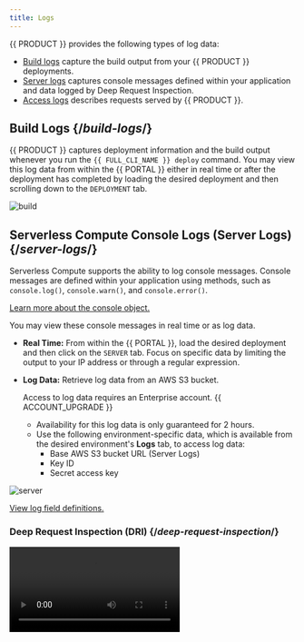```yaml
---
title: Logs
---
```


{{ PRODUCT }} provides the following types of log data:

- [Build logs](#build-logs) capture the build output from your {{ PRODUCT }} deployments.
- [Server logs](#server-logs) captures console messages defined within your application and data logged by Deep Request Inspection.
- [Access logs](#access-logs) describes requests served by {{ PRODUCT }}.

## Build Logs {/*build-logs*/}

{{ PRODUCT }} captures deployment information and the build output whenever you run the `{{ FULL_CLI_NAME }} deploy` command. You may view this log data from within the {{ PORTAL }}  either in real time or after the deployment has completed by loading the desired deployment and then scrolling down to the `DEPLOYMENT` tab.

![build](/images/logs/build.png)

## Serverless Compute Console Logs (Server Logs) {/*server-logs*/}

Serverless Compute supports the ability to log console messages. Console messages are defined within your application using methods, such as `console.log()`, `console.warn()`, and `console.error()`.

[Learn more about the console object.](https://developer.mozilla.org/en-US/docs/Web/API/console)

You may view these console messages in real time or as log data.

-   **Real Time:** From within the {{ PORTAL }}, load the desired deployment and then click on the `SERVER` tab. Focus on specific data by limiting the output to your IP address or through a regular expression.
-   **Log Data:** Retrieve log data from an AWS S3 bucket.

    <Callout type="info">

      Access to log data requires an Enterprise account. {{ ACCOUNT_UPGRADE }}

    </Callout>

    - Availability for this log data is only guaranteed for 2 hours.
    - Use the following environment-specific data, which is available from the desired environment's **Logs** tab, to access log data:
        - Base AWS S3 bucket URL (Server Logs)
        - Key ID
        - Secret access key

![server](/images/logs/server.png)

[View log field definitions.](#serverless-compute-console-and-dri-log-fields)

### Deep Request Inspection (DRI) {/*deep-request-inspection*/}

<Video src="https://www.youtube.com/watch?v=M0KPpX89nO4"/>

<Callout type="info">

  Deep Request Inspection (DRI) requires enablement for each desired environment.

</Callout>

Use DRI to view the headers and body for:
-   Every request served through {{ PRODUCT }} Serverless Compute.
-   Each upstream API request made by your application.

<Callout type="warning">

  {{ PRODUCT }} automatically scrubs Social Security Numbers and common credit card formats from our log data. However, it is unaware of other personally identifiable information (PII). Any team member that has been assigned the Admin role will have access to this data.

</Callout>

One use case for DRI is to analyze traffic during a deployment by tailing the server logs for that environment.

**To enable Deep Request Inspection**

1.  From within the {{ PORTAL }}, navigate to the desired environment.
2.  Click the **Configuration** tab.
3.  From the banner at the top of the page, click **Edit v#**.
4.  Mark the **Deep Request Inspection is disabled** option.
5.  From the banner at the top of the page, click **Activate**.

### Serverless Compute Console <!-- and DRI --> Log Fields {/*serverless-compute-console-and-dri-log-fields*/}

<Callout type="info">

  Access to log data requires an Enterprise account. {{ ACCOUNT_UPGRADE }}

</Callout>

Log data for Serverless Compute console messages <!-- and DRI --> may contain the following fields:

-   **awsTag:** <a id="awsTag" /> Reserved for future use.
-   **clientIp:** <a id="clientIp" /> Indicates the IP address (IPv4 or IPv6) for the computer that submitted the request.
-   **requestId:** <a id="requestId" /> Indicates the request's unique ID.
-   **fn:** <a id="fn" /> Indicates the function's ID.
-   **level:** <a id="level" /> Indicates the severity of the console message.<!-- or log data type. --> Valid values are:

    -   **60:** Fatal. This severity, which requires immediate attention, typically indicates that your application will stop or become unusable soon.
    -   **50:** Error. This severity typically indicates that the request was unsuccessful. Errors require investigation and remediation to ensure optimal performance for all users.
    -   **40:** Warn. This severity typically indicates an issue that should be investigated as time allows.
    -   **30:** Info. This severity indicates information describing normal operation within your application.
    -   **20:** Debug. This severity contains more detailed information than Info console messages.
    -   **10:** Trace. This severity is indicative of detailed application logging or log data generated by an external library used by your application.

-   **rg:** <a id="rg" /> Requires {{ PRODUCT }} {{ PRODUCT_APPLICATIONS }} version 5.0.3 or higher. Indicates the region your serverless code was processed.
-   **time:** <a id="time" /> Indicates the Unix time, in milliseconds, at which the request was submitted.
-   **wi:** Requires {{ PRODUCT }} {{ PRODUCT_APPLICATIONS }} version 5.0.3 or higher. Indicates the unique ID of the Serverless Compute instance that ran your serverless code.

<!--
-   **data:** <a id="data" /> Contains additional information about the request logged by [Deep Request Inspection](#deep-request-inspection).
    -   **headers:** <a id="headers" /> Contains request headers.
    -   **method:** <a id="method" /> Indicates the request's HTTP method (e.g., `GET`, `HEAD`, and `POST`).
    -   **path:** <a id="path" /> Indicates the URL path for the content that was requested, posted, or deleted. This URL, which excludes the query string, is reported as a relative path that starts directly after the hostname.
    -   **protocol:** <a id="protocol" /> Indicates the request's scheme. Valid values are:

        `http: | https:`


level:
    -   **100 - 104:** Indicates log data generated as a result of Deep Request Inspection.

-->

## Access Logs {/*access-logs*/}

<Callout type="info">

  Access to log data requires an Enterprise account. {{ ACCOUNT_UPGRADE }}

</Callout>

Our access log data describes each request served by {{ PRODUCT }}.
-   Availability for this log data is only guaranteed for 2 hours.
-   Use the following environment-specific data, which is available from the desired environment's **Logs** tab, to access log data:
    - Base AWS S3 bucket URL
    - Key ID
    - Secret access key

![access](/images/logs/access.png)

### Access Log Fields {/*access-log-fields*/}

An access log file may contain the following fields:

-   **ac (*String*):** <a id="ac" /> Indicates the value for the `Accept-Encoding` request header (e.g., `gzip`).
-   **asn (*String*):** <a id="asn" /> Indicates the autonomous system number (ASN) (e.g., `15133`) for the autonomous system (AS) from which the request originated.
-   **be (*String*):** <a id="be" /> Identifies the backend associated with the route that corresponds to this request. The name for this backend is defined within your `{{ CONFIG_FILE }}` file's `backends` structure.
-   **bip (*String*):** <a id="bip" /> Indicates the IP address of the backend that responded to the request.
-   **bk (*String*):** <a id="bk" /> Indicates the value associated with the `edgio_bucket` cookie. This cookie reports the random number assigned to a user when A/B Testing has been enabled.
-   **bld (*String*):** <a id="bld" /> Indicates the application's build number (e.g., `1021`).
-   **bot (*Number*):** <a id="bot" /> Indicates whether the request was generated by a bot. Returns `1` for bot traffic and `0` for all other traffic.
-   **br (*String*):** <a id="br" /> Indicates the type of browser (e.g., chrome, safari, firefox, and generic) that submitted the request.
-   **bse:** <a id="bse" /> Reserved for future use.
-   **cc (*String*):** <a id="cc" /> Indicates the code for the country from which the request originated.
-   **ce (*String*):** <a id="ce" /> Indicates the value for the `Content-Encoding` response header (e.g., `gzip`).
-   **ckh (*String*):** <a id="ckh" /> Indicates the cache key hash.
-   **clv (*Number*):** <a id="clv" /> Indicates the level at which the request was served from cache. Returns `0` for a cache miss, `1` for a cache hit on an edge POP (L1), and `2` for a cache hit on a global POP (L2).
-   **code (*String*):** <a id="code" /> Indicates the HTTP status code for the response.
-   **cs (*String*):** <a id="cs" /> Indicates whether the response was cached or the reason why it was not cached.  [Learn more.](/applications/performance/caching#why-is-my-response-not-being-cached)
-   **ct (*String*):** <a id="ct" /> Indicates the response's media type (aka content type).
-   **cv (*String*):** <a id="cv" /> Indicates the version of the {{ PRODUCT }} edge compiler (e.g., `1.7.3`).
-   **cy (*String*):** <a id="cy" /> Indicates the name of the city from which the request originated (e.g., `new york`).
-   **done (*String*):** <a id="done" /> Indicates whether the client was able to complete the request. This field is analogous to Nginx's `499` error code. Returns `1` for completed requests and `0` for uncompleted requests.
-   **ds (*String*):** <a id="ds" /> Indicates the A/B testing destination assigned to this request. Returns `default` if a destination has not been assigned to this request or when you have not configured A/B testing.
-   **dv (*String*):** <a id="dv" /> Indicates the type of device (e.g., desktop, smartphone, tablet, and mobile) that submitted the request.
-   **eid (*String*):** <a id="eid" /> Indicates the system-defined ID for the {{ PRODUCT }} environment through which the request was processed.
-   **er (*Number*):** <a id="er" /> Indicates whether we sent a custom response as a result of the [send method](/applications/performance/cdn_as_code#route-execution). Returns `1` for custom responses and `0` for all other responses.
-   **ev (*Number*):** <a id="ev" /> Indicates the version for the {{ PRODUCT }} environment through which the request was processed (e.g., `95`).
-   **h2 (*String*):** <a id="h2" /> Indicates whether the connection between the client and our network is HTTP/2. Returns `1` for HTTP/2 and `0` for HTTP/1.1.
-   **hh (*String*):** <a id="hh" /> Indicates the `Host` header value submitted by the client.
-   **hrid (*String*):** <a id="hrid" /> If the response is served from cache, this field indicates the unique ID of the request whose response was cached. This value matches the ID reported by the [`{{ HEADER_PREFIX }}-hit-request-id` response header](/applications/performance/response#reserved-response-headers).
-   **ic (*Number*):** <a id="ic" /> Indicates whether this request was eligible to be cached. This field does not indicate whether the response was actually cached.
-   **ip (*String*):** <a id="ip" /> Indicates the client's IP address (e.g., `192.0.2.22`).
-   **jwt (*String*):** <a id="jwt" /> Reserved for future use.
-   **lo (*String*):** <a id="lo" /> Indicates the longitude (e.g., `-73.98`) from which the request originated.
-   **lp (*Number*):** <a id="lp" /> Indicates whether a static loading page was served as a result of Incremental Static (Re)Generation. Returns `1` when a landing page was served and `0` for all other responses.
-   **lt (*String*):** <a id="lt" /> Indicates the latitude (e.g., `40.76`) from which the request originated.
-   **met (*String*):** <a id="met" /> Indicates the request's HTTP method (e.g., `GET`, `HEAD`, and `POST`).
-   **pc (*String*):** <a id="pc" /> Indicates the postal code from which the request originated (e.g., `90405`).
-   **pre (*Number*):** <a id="pre" /> Indicates whether the request was prefetched. Returns `1` for requests that have the `{{ COOKIE_PREFIX }}_prefetch=1` query string parameter and `0` for all other requests.
-   **prl (*Number*):** <a id="prl" /> Indicates whether the request was due to [static prerendering](/applications/performance/static_prerendering). Returns `1` for static prerendering requests and `0` for all other traffic.
-   **prod (*Number*):** <a id="prod" /> Indicates whether the request was directed at the production environment. Returns `1` for the production environment and `0` for all other environments.
-   **psh (*Number*):** <a id="psh" /> Indicates whether this response was sent due to HTTP/2 server push. Returns `1` for a HTTP/2 server push and `0` for client-driven requests.
-   **rfr (*String*):** <a id="rfr" /> Indicates the value for the `Referer` request header.
-   **rid (*String*):** <a id="rid" /> Indicates the system-defined ID assigned to the request.
-   **s_rq (*Number*):** <a id="s_rq" /> Indicates the size, in bytes, of the request.
-   **s_rs (*Number*):** <a id="s_rs" /> Indicates the size, in bytes, of the response.
-   **sc (*String*):** <a id="sc" /> Indicates the code of the state from which the request originated (e.g., `NY`).
-   **sec (*String*):** <a id="sec" /> Returns `ip_block_list` for requests blocked by IP address and `country_block_list` for requests blocked by country.
-   **sh (*Number*):** <a id="sh" /> Returns `1` for requests that were shielded by a global POP and `0` for all other requests.
-   **ssl (*Number*):** <a id="ssl" /> Indicates whether the request was served using the HTTPS protocol. Returns `1` for HTTPS requests and `0` for HTTP requests.
-   **stl (*Number*):** <a id="stl" /> Indicates whether a cached response was stale. Returns `1` when the Time-To-Live (TTL) for the cached response has expired and `0` for all other responses.
-   **t (*String*):** <a id="t" /> Returns the same value as the [xmt access log field](#xmt).
-   **timestamp (*Number*):** <a id="timestamp" /> Indicates the Unix time, in milliseconds, at which our network received the request.
-   **ua (*String*):** <a id="ua" /> Indicates the user agent that submitted the request.
-   **url (*String*):** <a id="url" /> Indicates the URL path for the content that was requested, posted, or deleted. This URL, which excludes the query string, is reported as a relative path that starts directly after the hostname.
-   **uv (*String*):** <a id="uv" /> Indicates the `Vary` response header value as received from the upstream. Although this value may be different from the one sent to the client, it determines how we split the cache.
-   **v (*String*):** <a id="v" /> Indicates the version of {{ PRODUCT }}  (e.g., `4.19.3`) that processed this request.
-   **vn (*String*):** <a id="vn" /> Indicates the vendor (e.g., apple, microsoft, android, or generic) of the device that submitted the request.
-   **waf (*String*):** <a id="waf" /> Indicates the state of WAF security: `geo` for geo blocking, `bl` for block list, `dl-<LIST NAME>` for dynamic lists, `wl` for allow list, and `by` for bypass.
-   **wafv (*String*):** <a id="wafv" /> Indicates the WAF version (e.g., `WAF-1,2`) that screened the request.
-   **xff (*String*):** <a id="xff" /> Indicates the value for the `x-forwarded-for` request header.
-   **xmr (*String*):** <a id="xmr" /> Indicates the value for the `{{ HEADER_PREFIX }}-matched-routes` request header. The `{{ HEADER_PREFIX }}-matched-routes` request header identifies all matched routes.
-   **xms (*String*):** <a id="xms" /> Indicates the value for the `{{ HEADER_PREFIX }}-status` response header (e.g., `eh=200,ed=200,gh=200,gd=200,p=200,w=200`). The `{{ HEADER_PREFIX }}-status` response header indicates the status codes for key [POP components](/applications/performance/response#-t-response-header).
-   **xmt (*String*):** <a id="xmt" /> Indicates the value for the [{{ HEADER_PREFIX }}-t](/applications/performance/response#-t-response-header) response header (e.g., `eh=4,ect=2,ecc=hit`). The `{{ HEADER_PREFIX }}-t` response header contains time measurements for each Edgio POP component through which a request was routed.
-   **xut (*String*):** <a id="xut" /> Indicates the value for the `{{ HEADER_PREFIX }}-user-t` response header (e.g., `fetch:/path=123`). The `{{ HEADER_PREFIX }}-user-t` response header contains [performance](/applications/performance) metrics.
-   **zip (*String*):** <a id="zip" /> Indicates whether the response was compressed. Returns `1` for compressed responses and `0` for uncompressed responses.


## Log Aggregation Tools {/*setting-up-log-aggregation-tools*/}

{{ PRODUCT }} temporarily stores log data within Amazon S3. Use a log aggregation tool to extract log data from AWS S3. Here are a few popular log aggregation tools:

- Sematext | [[Logagent docs]](https://sematext.com/docs/logagent/)
- Sumo Logic | [[S3 ingest docs]](https://help.sumologic.com/03Send-Data/Sources/02Sources-for-Hosted-Collectors/Amazon-Web-Services/AWS-S3-Source)
- AWS Athena | [[docs]](https://aws.amazon.com/blogs/big-data/analyzing-data-in-s3-using-amazon-athena/)
- Splunk | [[S3 ingest docs]](https://docs.splunk.com/Documentation/AddOns/released/AWS/S3)
- Loggly | [[S3 ingest docs]](https://documentation.solarwinds.com/en/Success_Center/loggly/Content/admin/s3-ingestion-auto.htm)
